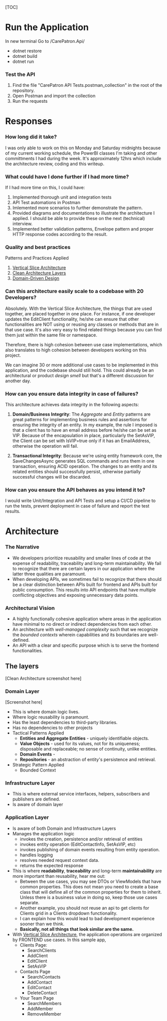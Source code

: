 [TOC]

# Run the Application
In new terminal Go to /CarePatron.Api/
- dotnet restore
- dotnet build
- dotnet run

### Test the API
1. Find the file "CarePatron API Tests.postman_collection" in the root of the repository.
2. Open Postman and import the collection
2. Run the requests

# Responses

### How long did it take? 
I was only able to work on this on Monday and Saturday midnights because of my current working schedule, the PowerBI classes I'm taking and other committments I had during the week. It's approximately 12hrs which include the architecture review, coding and this writeup.

### What could have I done further if I had more time?

If I had more time on this, I could have:
1. Implemented thorough unit and integration tests
2. API Test automations in Postman
3. Imlemented more scenarios to further demonstrate the pattern.
4. Provided diagrams and documentations to illustrate the architecture I applied. I should be able to provide these on the next (technical) interview.
5. Implemented better validation patterns, Envelope pattern and proper HTTP response codes according to the result.

### Quality and best practices
Patterns and Practices Applied
1. [Vertical Slice Architecture](https://www.jimmybogard.com/vertical-slice-architecture/)
2. [Clean Architecture Layers](https://blog.cleancoder.com/uncle-bob/2012/08/13/the-clean-architecture.html)
3. [Domain-Driven Design](https://martinfowler.com/bliki/DomainDrivenDesign.html)

### Can this architecture easily scale to a codebase with 20 Developers?
Absolutely. With the Vertical Slice Architecture, the things that are used together, are placed together in one place. For instance, if one developer updates the EditClient functionality, he/she can ensure that other functionalities are NOT using or reusing any classes or methods that are in that use case. It's also very easy to find related things because you can find them just within the same file or namespace.

Therefore, there is high cohesion between use case implementations, which also translates to high cohesion between developers working on this project.

We can imagine 30 or more additional use cases to be implemented in this application, and the codebase should still hold. This could already be an architectural or product *design  smell* but that's a different discussion for another day.


### How can you ensure data integrity in case of failures?
This architecture achieves data integrity in the following aspects:

1. **Domain/Business Integrity**: The *Aggregate* and *Entity* patterns are great patterns for implementing business rules and assertions for ensuring the integrity of an entity. In my example, the rule I imposed is that a client has to have an email address before he/she can be set as VIP. Because of the encapsulation in place, particularly the SetAsVIP, the Client can be set with IsVIP=true only if it has an EmailAddress, otherwise the operation will fail.

2. **Transactional Integrity**: Because we're using entity framework core, the SaveChangesAsync generates SQL commands and runs them in one transaction, ensuring ACID operation. The changes to an entity and its related entities should successfully persist, otherwise partially successful changes will be discarded.

### How can you ensure the API behaves as you intend it to?
I would write Unit/Integration and API Tests and setup a CI/CD pipeline to run the tests, prevent deployment in case of failure and report the test results.

# Architecture

### The Narrative
- We developers prioritize reusability and smaller lines of code at the expense of readability, traceability and long-term maintainability. We fail to recognize that there are certain layers in our application where the latter three qualities are paramount.
- When developing APIs, we sometimes fail to recognize that there should be a clear distinction between APIs built for frontend and APIs built for public consumption. This results into API endpoints that have multiple conflicting objectives and exposing unnecessary data points.

### Architectural Vision
- A highly functionally cohesive application where areas in the application have minimal to no direct or indirect dependencies from each other.
- An architecture with *well-managed complexity* such that we recognize the *bounded contexts* wherein capabilities and its boundaries are well-defined.
- An API with a clear and specific purpose which is to serve the frontend functionalities.

## The layers
[Clean Architecture screenshot here]

### Domain Layer

[Screenshot here]

- This is where domain logic lives.
- Where logic reusability is paramount.
- Has the least dependencies to third-party libraries.
- Has no dependencies to other projects
- Tactical Patterns Applied
    - **Entities and Aggregate Entities** - uniquely identifiable objects.
    - **Value Objects** - used for its values, not for its uniqueness; disposable and replaceable; no sense of continuity, unlike entities.
    - **Domain Events** - 
    - **Repositories** - an abstraction of entity's persistence and retrieval.
- Strategic Pattern Applied
    - Bounded Context


### Infrastructure Layer
- This is where external service interfaces, helpers, subscribers and publishers are defined.
- Is aware of domain layer

### Application Layer
- Is aware of both Domain and Infrastructure Layers
- Manages the application logic
    - invokes the creation, persistence and/or retrieval of entities
    - invokes entity operation (EditContactInfo, SetAsVIP, etc)
    - invokes publishing of domain events resulting from entity operation.
    - handles logging
    - resolves needed request context data.
    - returns the expected response
- This is where **readability**, **traceability** and long-term **maintainability** are more important than reusability, hear me out:
    - Between the use cases, you may see DTOs or ViewModels that have common properties. This does not mean you need to create a base class that will define all of the common properties for them to inherit. Unless there is a business value in doing so, keep those use cases separate.
    - Another example, you should not reuse an api to get clients for Clients grid in a Clients dropdown functionality.
    - I can explain how this would lead to bad development experience sooner than we think.
    - **Basically, not all things that look similar are the same.**
- With [Vertical Slice Architecture](https://www.jimmybogard.com/vertical-slice-architecture/), the application operations are organized by FRONTEND use cases. In this sample app,
    - Clients Page:
        -  SearchClients
        -  AddClient
        -  EditClient
        -  SetAsVIP
    -  Contacts Page
        - SearchContacts
        - AddContact
        - EditContact
        - DeleteContact
    - Your Team Page
        - SearchMembers
        - AddMember
        - RemoveMember

